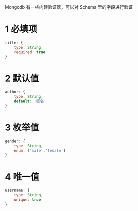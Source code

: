 Mongodb 有一些内建验证器，可以对 Schema 里的字段进行验证

# 1 必填项
```js
title: {
	type: String,
	required: true
}
```

# 2 默认值
```js
author: {
	type: String,
	default: '匿名'
}
```

# 3 枚举值
```js
gender: {
	type: String,
	enum: ['male','female']
}
```

# 4 唯一值
```js
username: {
	type: String,
	unique: true
}
```